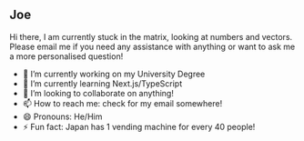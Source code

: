 ## Joe

Hi there, I am currently stuck in the matrix, looking at numbers and vectors. Please email me if you need any assistance with anything or want to ask me a more personalised question!

- 🔭 I’m currently working on my University Degree
- 🌱 I’m currently learning Next.js/TypeScript
- 👯 I’m looking to collaborate on anything!
- 📫 How to reach me: check for my email somewhere!
- 😄 Pronouns: He/Him
- ⚡ Fun fact: Japan has 1 vending machine for every 40 people!

